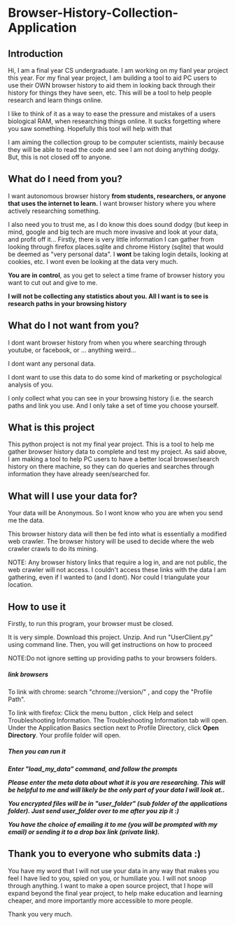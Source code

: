 <h1>Browser-History-Collection-Application</h1>

<h2>Introduction</h2>

<p>Hi, I am a final year CS undergraduate. I am working on my fianl year project this year.
For my final year project, I am building a tool to aid PC users to use their OWN browser history 
to aid them in looking back through their history for things they have seen, etc. 
This will be a tool to help people research and learn things online.</p>

<p> I like to think of it as a way to ease the pressure and mistakes of a users biological RAM,
  when researching things online. It sucks forgetting where you saw something. 
  Hopefully this tool will help with that </p>
  
  <p>I am aiming the collection group to be computer scientists, mainly because they will be able
  to read the code and see I am not doing anything dodgy. But, this is not closed off to anyone.</p>
  
 <h2>What do I need from you?</h2>
 
 <p>I want autonomous browser history <b>from students, researchers, or anyone that uses the 
internet to learn.</b> I want browser history where you where actively researching something.</p>
  
  <p>I also need you to trust me, as I do know this does sound dodgy (but keep in mind, google and big tech
   are much more invasive and look at your data, and profit off it... 
    Firstly, there is very little information I can gather from looking 
  through firefox places.sqlite and chrome History (sqlite) that would be deemed as 
  "very personal data". I <b>wont</b> be taking login details, looking at cookies, etc. 
  I wont even be looking at the data very much. </p>
  <p><b>You are in control</b>, as you get to select a time frame of browser history 
  you want to cut out and give to me. </p>
  
  <p><b>I will not be collecting any statistics about you. All I want is to see
  is research paths in your browsing history</b></p>
  
  <h2>What do I not want from you?</h2>
  
  <p>I dont want browser history from when you where searching through youtube, or facebook, or ... anything weird...</p>
  <p>I dont want any personal data.</p> 
  <p>I dont want to use this data to do some kind of marketing or psychological analysis of you.</p>
  
  <p>I only collect what you can see in your browsing history (i.e. the search paths and link you use. And I only take a set of time you choose yourself.</p>
  
<h2>What is this project</h1>

<p>This python project is not my final year project. 
This is a tool to help me gather browser history data to complete and test my project.
As said above, I am making a tool to help PC users to have a better local browser/search history 
on there machine, so they can do queries and searches through information they have already seen/searched 
for.</p>

<h2>What will I use your data for?</h2>
<p>Your data will be Anonymous. So I wont know who you are when you send me the data.</p>

<p>This browser history data will then be fed into what is essentially a modified web crawler.
The browser history will be used to decide where the web crawler crawls to do its mining.</p>

<p>NOTE: Any browser history links that require a log in, and are not public, the web crawler will
not access. I couldn't access these links with the data I am gathering, even if I wanted to (and I dont).
Nor could I triangulate your location. </p>

 
<h2>How to use it</h2>

<p>Firstly, to run this program, your browser must be closed.</p>

<p>It is very simple. Download this project. Unzip. And run "UserClient.py" using command line.
Then, you will get instructions on how to proceed</p>

<p>NOTE:Do not ignore setting up providing paths to your browsers folders.</p>
<h5>link browsers</h5>
<p>To link with chrome: search "chrome://version/" , and copy the "Profile Path".</p>
<p>To link with firefox: 
    Click the menu button , click Help and select Troubleshooting Information. The Troubleshooting Information tab will open.
    Under the Application Basics section next to Profile Directory, click <b>Open Directory</b>. Your profile folder will open. </p>

<h5>Then you can run it<h5>

<p>Enter "load_my_data" command, and follow the prompts</p>

<p>Please enter the meta data about what it is you are researching. This will be helpful to me and 
will likely be the only part of your data I will look at..</p>

<p>You encrypted files will be in "user_folder" (sub folder of the applications folder).
Just send <b>user_folder</b> over to me after you zip it :)</p>

<p>You have the choice of emailing it to me (you will be prompted with my email) 
or sending it to a drop box link (private link). </p>

<h2>Thank you to everyone who submits data :)</h2>
<p>You have my word that I will not use your data in any way that makes
you feel I have lied to you, spied on you, or humiliate you. 
I will not snoop through anything.
I want to make a open source project, 
that I hope will expand beyond the final year project, to help make education
and learning cheaper, and more importantly more accessible to more people.</p>

<p>Thank you very much.</p>


